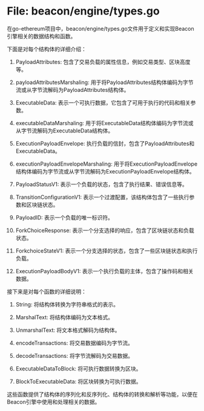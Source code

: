 # File: beacon/engine/types.go

在go-ethereum项目中，beacon/engine/types.go文件用于定义和实现Beacon引擎相关的数据结构和函数。

下面是对每个结构体的详细介绍：

1. PayloadAttributes: 包含了交易负载的属性信息，例如交易类型、区块高度等。

2. payloadAttributesMarshaling: 用于将PayloadAttributes结构体编码为字节流或从字节流解码为PayloadAttributes结构体。

3. ExecutableData: 表示一个可执行数据，它包含了可用于执行的代码和相关参数。

4. executableDataMarshaling: 用于将ExecutableData结构体编码为字节流或从字节流解码为ExecutableData结构体。

5. ExecutionPayloadEnvelope: 执行负载的信封，包含了PayloadAttributes和ExecutableData。

6. executionPayloadEnvelopeMarshaling: 用于将ExecutionPayloadEnvelope结构体编码为字节流或从字节流解码为ExecutionPayloadEnvelope结构体。

7. PayloadStatusV1: 表示一个负载的状态，包含了执行结果、错误信息等。

8. TransitionConfigurationV1: 表示一个过渡配置，该结构体包含了一些执行参数和区块链状态。

9. PayloadID: 表示一个负载的唯一标识符。

10. ForkChoiceResponse: 表示一个分支选择的响应，包含了区块链状态和负载状态。

11. ForkchoiceStateV1: 表示一个分支选择的状态，包含了一些区块链状态和执行负载。

12. ExecutionPayloadBodyV1: 表示一个执行负载的主体，包含了操作码和相关数据。

接下来是对每个函数的详细说明：

1. String: 将结构体转换为字符串格式的表示。

2. MarshalText: 将结构体编码为文本格式。

3. UnmarshalText: 将文本格式解码为结构体。

4. encodeTransactions: 将交易数据编码为字节流。

5. decodeTransactions: 将字节流解码为交易数据。

6. ExecutableDataToBlock: 将可执行数据转换为区块。

7. BlockToExecutableData: 将区块转换为可执行数据。

这些函数提供了结构体的序列化和反序列化、结构体的转换和解析等功能，以便在Beacon引擎中使用和处理相关的数据。

